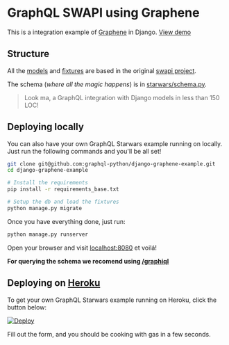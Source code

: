 # GraphQL SWAPI using Graphene 

This is a integration example of [Graphene](http://graphene-python.org) in Django.
[View demo](http://swapi.graphene-python.org/)


## Structure

All the [models](./starwars/models.py) and [fixtures](./starwars/fixtures/) are based in the original [swapi project](https://github.com/phalt/swapi).

The schema (*where all the magic happens*) is in [starwars/schema.py](./starwars/schema.py).
> Look ma, a GraphQL integration with Django models in less than 150 LOC!


## Deploying locally

You can also have your own GraphQL Starwars example running on locally.
Just run the following commands and you'll be all set!

```bash
git clone git@github.com:graphql-python/django-graphene-example.git
cd django-graphene-example

# Install the requirements
pip install -r requirements_base.txt

# Setup the db and load the fixtures
python manage.py migrate
```

Once you have everything done, just run:

```bash
python manage.py runserver
```

Open your browser and visit [localhost:8080](http://localhost:8080/) et voilá!

**For querying the schema we recomend using [/graphiql](http://localhost:8080/graphiql)**


## Deploying on [Heroku](http://heroku.com)

To get your own GraphQL Starwars example running on Heroku, click the button below:

[![Deploy](https://www.herokucdn.com/deploy/button.svg)](https://heroku.com/deploy?template=https://github.com/graphql-python/django-graphene-example)

Fill out the form, and you should be cooking with gas in a few seconds.
